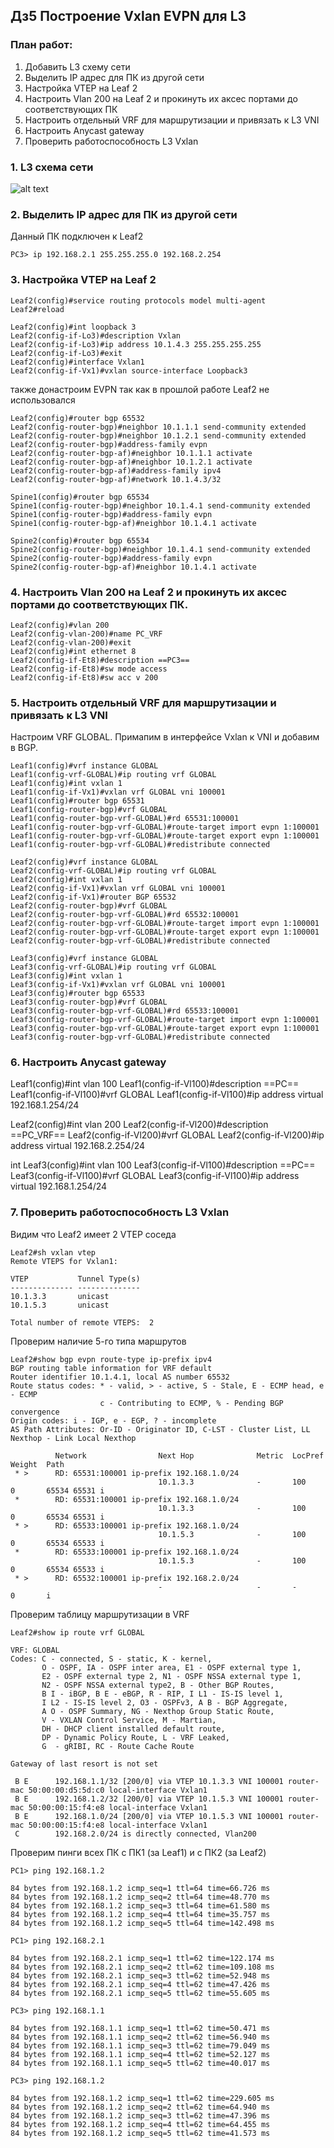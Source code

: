 ## Дз5 Построение Vxlan EVPN для L3
### План работ:
1. Добавить L3 схему сети
2. Выделить IP адрес для ПК из другой сети 
3. Настройка VTEP на Leaf 2
4. Настроить Vlan 200 на Leaf 2 и прокинуть их аксес портами до соответствующих ПК
5. Настроить отдельный VRF для маршрутизации и привязать к L3 VNI
6. Настроить Anycast gateway
7. Проверить работоспособность L3 Vxlan

### 1. L3 схема сети
![alt text](image.png)

### 2. Выделить IP адрес для ПК из другой сети
Данный ПК подключен к Leaf2
```console
PC3> ip 192.168.2.1 255.255.255.0 192.168.2.254
```
### 3. Настройка VTEP на Leaf 2
```console
Leaf2(config)#service routing protocols model multi-agent
Leaf2#reload 
```
```console
Leaf2(config)#int loopback 3
Leaf2(config-if-Lo3)#description Vxlan
Leaf2(config-if-Lo3)#ip address 10.1.4.3 255.255.255.255
Leaf2(config-if-Lo3)#exit
Leaf2(config)#interface Vxlan1
Leaf2(config-if-Vx1)#vxlan source-interface Loopback3
```
также донастроим EVPN так как в прошлой работе Leaf2 не использовался
```console
Leaf2(config)#router bgp 65532
Leaf2(config-router-bgp)#neighbor 10.1.1.1 send-community extended
Leaf2(config-router-bgp)#neighbor 10.1.2.1 send-community extended
Leaf2(config-router-bgp)#address-family evpn 
Leaf2(config-router-bgp-af)#neighbor 10.1.1.1 activate
Leaf2(config-router-bgp-af)#neighbor 10.1.2.1 activate
Leaf2(config-router-bgp-af)#address-family ipv4
Leaf2(config-router-bgp-af)#network 10.1.4.3/32

Spine1(config)#router bgp 65534
Spine1(config-router-bgp)#neighbor 10.1.4.1 send-community extended
Spine1(config-router-bgp)#address-family evpn
Spine1(config-router-bgp-af)#neighbor 10.1.4.1 activate 

Spine2(config)#router bgp 65534
Spine2(config-router-bgp)#neighbor 10.1.4.1 send-community extended
Spine2(config-router-bgp)#address-family evpn
Spine2(config-router-bgp-af)#neighbor 10.1.4.1 activate 
```
### 4. Настроить Vlan 200 на Leaf 2 и прокинуть их аксес портами до соответствующих ПК.
```console
Leaf2(config)#vlan 200
Leaf2(config-vlan-200)#name PC_VRF
Leaf2(config-vlan-200)#exit
Leaf2(config)#int ethernet 8
Leaf2(config-if-Et8)#description ==PC3==
Leaf2(config-if-Et8)#sw mode access 
Leaf2(config-if-Et8)#sw acc v 200
```

### 5. Настроить отдельный VRF для маршрутизации и привязать к L3 VNI
Настроим VRF GLOBAL. Примапим в интерфейсе Vxlan к VNI и добавим в BGP.

```console
Leaf1(config)#vrf instance GLOBAL
Leaf1(config-vrf-GLOBAL)#ip routing vrf GLOBAL
Leaf1(config)#int vxlan 1
Leaf1(config-if-Vx1)#vxlan vrf GLOBAL vni 100001
Leaf1(config)#router bgp 65531
Leaf1(config-router-bgp)#vrf GLOBAL
Leaf1(config-router-bgp-vrf-GLOBAL)#rd 65531:100001
Leaf1(config-router-bgp-vrf-GLOBAL)#route-target import evpn 1:100001
Leaf1(config-router-bgp-vrf-GLOBAL)#route-target export evpn 1:100001      
Leaf1(config-router-bgp-vrf-GLOBAL)#redistribute connected 

Leaf2(config)#vrf instance GLOBAL
Leaf2(config-vrf-GLOBAL)#ip routing vrf GLOBAL
Leaf2(config)#int vxlan 1
Leaf2(config-if-Vx1)#vxlan vrf GLOBAL vni 100001
Leaf2(config-if-Vx1)#router BGP 65532
Leaf2(config-router-bgp)#vrf GLOBAL
Leaf2(config-router-bgp-vrf-GLOBAL)#rd 65532:100001
Leaf2(config-router-bgp-vrf-GLOBAL)#route-target import evpn 1:100001
Leaf2(config-router-bgp-vrf-GLOBAL)#route-target export evpn 1:100001      
Leaf2(config-router-bgp-vrf-GLOBAL)#redistribute connected

Leaf3(config)#vrf instance GLOBAL
Leaf3(config-vrf-GLOBAL)#ip routing vrf GLOBAL
Leaf3(config)#int vxlan 1
Leaf3(config-if-Vx1)#vxlan vrf GLOBAL vni 100001
Leaf3(config)#router bgp 65533           
Leaf3(config-router-bgp)#vrf GLOBAL
Leaf3(config-router-bgp-vrf-GLOBAL)#rd 65533:100001
Leaf3(config-router-bgp-vrf-GLOBAL)#route-target import evpn 1:100001
Leaf3(config-router-bgp-vrf-GLOBAL)#route-target export evpn 1:100001      
Leaf3(config-router-bgp-vrf-GLOBAL)#redistribute connected 
```
### 6. Настроить Anycast gateway
Leaf1(config)#int vlan 100
Leaf1(config-if-Vl100)#description ==PC==
Leaf1(config-if-Vl100)#vrf GLOBAL
Leaf1(config-if-Vl100)#ip address virtual 192.168.1.254/24

Leaf2(config)#int vlan 200
Leaf2(config-if-Vl200)#description ==PC_VRF==
Leaf2(config-if-Vl200)#vrf GLOBAL
Leaf2(config-if-Vl200)#ip address virtual 192.168.2.254/24

int Leaf3(config)#int vlan 100
Leaf3(config-if-Vl100)#description ==PC==
Leaf3(config-if-Vl100)#vrf GLOBAL
Leaf3(config-if-Vl100)#ip address virtual 192.168.1.254/24

### 7. Проверить работоспособность L3 Vxlan
Видим что Leaf2 имеет 2 VTEP соседа
```console
Leaf2#sh vxlan vtep 
Remote VTEPS for Vxlan1:

VTEP           Tunnel Type(s)
-------------- --------------
10.1.3.3       unicast       
10.1.5.3       unicast       

Total number of remote VTEPS:  2
```
Проверим наличие 5-го типа маршрутов

```console
Leaf2#show bgp evpn route-type ip-prefix ipv4
BGP routing table information for VRF default
Router identifier 10.1.4.1, local AS number 65532
Route status codes: * - valid, > - active, S - Stale, E - ECMP head, e - ECMP
                    c - Contributing to ECMP, % - Pending BGP convergence
Origin codes: i - IGP, e - EGP, ? - incomplete
AS Path Attributes: Or-ID - Originator ID, C-LST - Cluster List, LL Nexthop - Link Local Nexthop

          Network                Next Hop              Metric  LocPref Weight  Path
 * >      RD: 65531:100001 ip-prefix 192.168.1.0/24
                                 10.1.3.3              -       100     0       65534 65531 i
 *        RD: 65531:100001 ip-prefix 192.168.1.0/24
                                 10.1.3.3              -       100     0       65534 65531 i
 * >      RD: 65533:100001 ip-prefix 192.168.1.0/24
                                 10.1.5.3              -       100     0       65534 65533 i
 *        RD: 65533:100001 ip-prefix 192.168.1.0/24
                                 10.1.5.3              -       100     0       65534 65533 i
 * >      RD: 65532:100001 ip-prefix 192.168.2.0/24
                                 -                     -       -       0       i
```
Проверим таблицу маршрутизации в VRF

```console
Leaf2#show ip route vrf GLOBAL

VRF: GLOBAL
Codes: C - connected, S - static, K - kernel, 
       O - OSPF, IA - OSPF inter area, E1 - OSPF external type 1,
       E2 - OSPF external type 2, N1 - OSPF NSSA external type 1,
       N2 - OSPF NSSA external type2, B - Other BGP Routes,
       B I - iBGP, B E - eBGP, R - RIP, I L1 - IS-IS level 1,
       I L2 - IS-IS level 2, O3 - OSPFv3, A B - BGP Aggregate,
       A O - OSPF Summary, NG - Nexthop Group Static Route,
       V - VXLAN Control Service, M - Martian,
       DH - DHCP client installed default route,
       DP - Dynamic Policy Route, L - VRF Leaked,
       G  - gRIBI, RC - Route Cache Route

Gateway of last resort is not set

 B E      192.168.1.1/32 [200/0] via VTEP 10.1.3.3 VNI 100001 router-mac 50:00:00:d5:5d:c0 local-interface Vxlan1
 B E      192.168.1.2/32 [200/0] via VTEP 10.1.5.3 VNI 100001 router-mac 50:00:00:15:f4:e8 local-interface Vxlan1
 B E      192.168.1.0/24 [200/0] via VTEP 10.1.5.3 VNI 100001 router-mac 50:00:00:15:f4:e8 local-interface Vxlan1
 C        192.168.2.0/24 is directly connected, Vlan200
```
Проверим пинги всех ПК с ПК1 (за Leaf1) и с ПК2 (за Leaf2)

```console
PC1> ping 192.168.1.2

84 bytes from 192.168.1.2 icmp_seq=1 ttl=64 time=66.726 ms
84 bytes from 192.168.1.2 icmp_seq=2 ttl=64 time=48.770 ms
84 bytes from 192.168.1.2 icmp_seq=3 ttl=64 time=61.580 ms
84 bytes from 192.168.1.2 icmp_seq=4 ttl=64 time=35.757 ms
84 bytes from 192.168.1.2 icmp_seq=5 ttl=64 time=142.498 ms

PC1> ping 192.168.2.1

84 bytes from 192.168.2.1 icmp_seq=1 ttl=62 time=122.174 ms
84 bytes from 192.168.2.1 icmp_seq=2 ttl=62 time=109.108 ms
84 bytes from 192.168.2.1 icmp_seq=3 ttl=62 time=52.948 ms
84 bytes from 192.168.2.1 icmp_seq=4 ttl=62 time=47.426 ms
84 bytes from 192.168.2.1 icmp_seq=5 ttl=62 time=55.605 ms
```
```console
PC3> ping 192.168.1.1

84 bytes from 192.168.1.1 icmp_seq=1 ttl=62 time=50.471 ms
84 bytes from 192.168.1.1 icmp_seq=2 ttl=62 time=56.940 ms
84 bytes from 192.168.1.1 icmp_seq=3 ttl=62 time=79.049 ms
84 bytes from 192.168.1.1 icmp_seq=4 ttl=62 time=52.127 ms
84 bytes from 192.168.1.1 icmp_seq=5 ttl=62 time=40.017 ms

PC3> ping 192.168.1.2

84 bytes from 192.168.1.2 icmp_seq=1 ttl=62 time=229.605 ms
84 bytes from 192.168.1.2 icmp_seq=2 ttl=62 time=64.940 ms
84 bytes from 192.168.1.2 icmp_seq=3 ttl=62 time=47.396 ms
84 bytes from 192.168.1.2 icmp_seq=4 ttl=62 time=64.455 ms
84 bytes from 192.168.1.2 icmp_seq=5 ttl=62 time=41.573 ms
```
